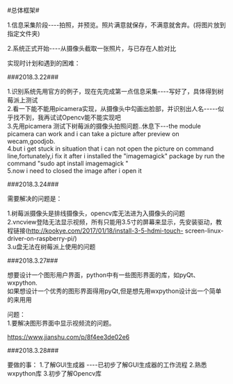 #总体框架#

1.信息采集阶段----拍照，并预览。照片满意就保存，不满意就舍弃。(将图片放到指定文件夹)

2.系统正式开始----从摄像头截取一张照片，与已存在人脸对比


实现时计划和遇到的困难：

###2018.3.22###  

1.识别系统先用官方的例子，现在先完成第一点信息采集----写好了，具体得到树莓派上测试  
2.看一下能不能用picamera实现，从摄像头中勾画出脸部，并识别出人名-----似乎找不到，我再试试Opencv能不能实现吧  
3.先用picamera 测试下树莓派的摄像头拍照问题..休息下---the module picamera can work and i can take a picture after preview on wecam,goodjob.  
4.but i get stuck in situation that i can not open the picture on command line,fortunately,i fix it after i installed the "imagemagick" package by run the command "sudo apt install imagemagick "  
5.now i need to closed the image after i open it  

###2018.3.24###  

需要解决的问题是：  

1.树莓派摄像头是排线摄像头，opencv库无法进为入摄像头的问题  
2.vncview登陆无法显示视频，所有只能用3.5寸的屏幕来显示，先安装驱动，教程链接(http://kookye.com/2017/01/18/install-3-5-hdmi-touch-
screen-linux-driver-on-raspberry-pi/)  
3.u盘无法在树莓派上使用的问题  


###2018.3.27###  

想要设计一个图形用户界面，python中有一些图形界面的库，如pyQt、wxpython.  
如果想设计一个优秀的图形界面得用pyQt,但是想先用wxpython设计出一个简单的来用用  

问题：  
1.要解决图形界面中显示视频流的问题。  

https://www.jianshu.com/p/8f4ee3de02e6  


###2018.3.28###  

要做的事：
1.了解GUI生成器    ----已初步了解GUI生成器的工作流程
2.熟悉wxpython库
3.初步了解Opencv库


